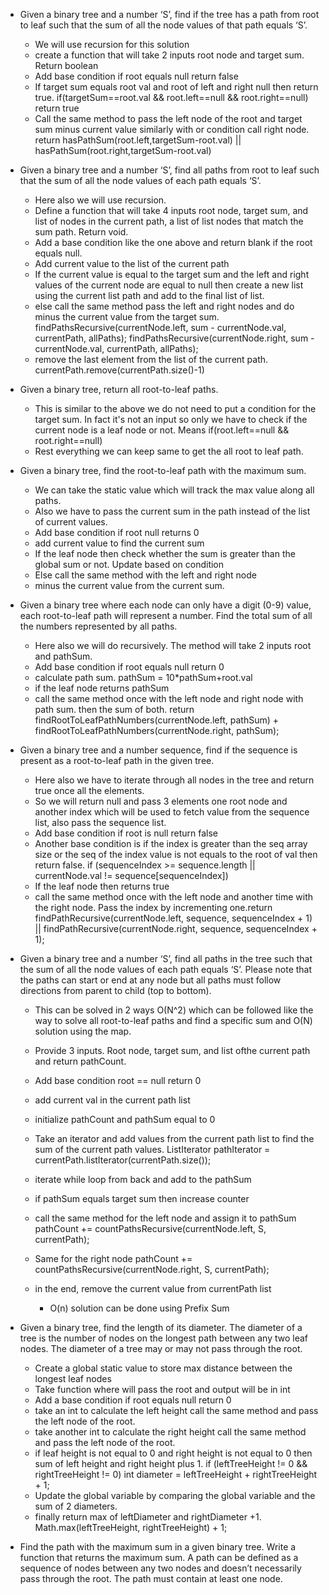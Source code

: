 - Given a binary tree and a number ‘S’, find if the tree has a path from root to leaf such that the sum of all the node values of that path equals ‘S’.
   - We will use recursion for this solution
   - create a function that will take 2 inputs root node and target sum. Return boolean
   - Add base condition if root equals null return false
   - If target sum equals root val and root of left and right null then return true. if(targetSum==root.val && root.left==null && root.right==null) return true
   - Call the same method to pass the left node of the root and target sum minus current value similarly with or condition call right node. return hasPathSum(root.left,targetSum-root.val) || hasPathSum(root.right,targetSum-root.val)
- Given a binary tree and a number ‘S’, find all paths from root to leaf such that the sum of all the node values of each path equals ‘S’.
   - Here also we will use recursion.
   - Define a function that will take 4 inputs root node, target sum, and list of nodes in the current path, a list of list nodes that match the sum path. Return void.
   - Add a base condition like the one above and return blank if the root equals null.
   - Add current value to the list of the current path
   - If the current value is equal to the target sum and the left and right values of the current node are equal to null then create a new list using the current list path and add to the final list of list.
   - else call the same method pass the left and right nodes and do minus the current value from the target sum. findPathsRecursive(currentNode.left, sum - currentNode.val, currentPath, allPaths); findPathsRecursive(currentNode.right, sum - currentNode.val, currentPath, allPaths);
   - remove the last element from the list of the current path. currentPath.remove(currentPath.size()-1)
 
- Given a binary tree, return all root-to-leaf paths.
   - This is similar to the above we do not need to put a condition for the target sum. In fact it's not an input so only we have to check if the current node is a leaf node or not. Means if(root.left==null && root.right==null)
   - Rest everything we can keep same to get the all root to leaf path.
- Given a binary tree, find the root-to-leaf path with the maximum sum.
   - We can take the static value which will track the max value along all paths.
   - Also we have to pass the current sum in the path instead of the list of current values.
   - Add base condition if root null returns 0
   - add current value to find the current sum
   - If the leaf node then check whether the sum is greater than the global sum or not. Update based on condition
   - Else call the same method with the left and right node
   - minus the current value from the current sum.
 
- Given a binary tree where each node can only have a digit (0-9) value, each root-to-leaf path will represent a number. Find the total sum of all the numbers represented by all paths.
    - Here also we will do recursively. The method will take 2 inputs root and pathSum.
    - Add base condition if root equals null return 0
    - calculate path sum. pathSum = 10*pathSum+root.val
    - if the leaf node returns pathSum
    - call the same method once with the left node and right node with path sum. then the sum of both. return findRootToLeafPathNumbers(currentNode.left, pathSum) + findRootToLeafPathNumbers(currentNode.right, pathSum);

- Given a binary tree and a number sequence, find if the sequence is present as a root-to-leaf path in the given tree.
   - Here also we have to iterate through all nodes in the tree and return true once all the elements.
   - So we will return null and pass 3 elements one root node and another index which will be used to fetch value from the sequence list, also pass the sequence list.
   - Add base condition if root is null return false
   - Another base condition is if the index is greater than the seq array size or the seq of the index value is not equals to the root of val then return false. if (sequenceIndex >= sequence.length || currentNode.val != sequence[sequenceIndex])
   - If the leaf node then returns true
   - call the same method once with the left node and another time with the right node. Pass the index by incrementing one.return findPathRecursive(currentNode.left, sequence, sequenceIndex + 1) || findPathRecursive(currentNode.right, sequence, sequenceIndex + 1);
 
- Given a binary tree and a number ‘S’, find all paths in the tree such that the sum of all the node values of each path equals ‘S’. Please note that the paths can start or end at any node but all paths must follow directions from parent to child (top to bottom).
   - This can be solved in 2 ways O(N^2) which can be followed like the way to solve all root-to-leaf paths and find a specific sum and O(N) solution using the map.
   - Provide 3 inputs. Root node, target sum, and list ofthe  current path and return pathCount.
   - Add base condition root == null return 0
   - add current val in the current path list
   - initialize pathCount and pathSum equal to 0
   - Take an iterator and add values from the current path list to find the sum of the current path values.  ListIterator<Integer> pathIterator = currentPath.listIterator(currentPath.size());
   - iterate while loop from back and add to the pathSum
   - if pathSum equals target sum then increase counter
   - call the same method for the left node and assign it to pathSum pathCount += countPathsRecursive(currentNode.left, S, currentPath);
   - Same for the right node pathCount += countPathsRecursive(currentNode.right, S, currentPath);
   - in the end, remove the current value from currentPath list
 
      - O(n) solution can be done using Prefix Sum 
- Given a binary tree, find the length of its diameter. The diameter of a tree is the number of nodes on the longest path between any two leaf nodes. The diameter of a tree may or may not pass through the root.
     - Create a global static value to store max distance between the longest leaf nodes
     - Take function where will pass the root and output will be in int
     - Add a base condition if root equals null return 0
     - take an int to calculate the left height call the same method and pass the left node of the root.
     - take another int to calculate the right height call the same method and pass the left node of the root.
     - if leaf height is not equal to 0 and right height is not equal to 0 then sum of left height and right height plus 1. if (leftTreeHeight != 0 && rightTreeHeight != 0)  int diameter = leftTreeHeight + rightTreeHeight + 1;
     - Update the global variable by comparing the global variable and the sum of 2 diameters.
     - finally return max of leftDiameter and  rightDiameter +1. Math.max(leftTreeHeight, rightTreeHeight) + 1; 
- Find the path with the maximum sum in a given binary tree. Write a function that returns the maximum sum. A path can be defined as a sequence of nodes between any two nodes and doesn’t necessarily pass through the root. The path must contain at least one node.
